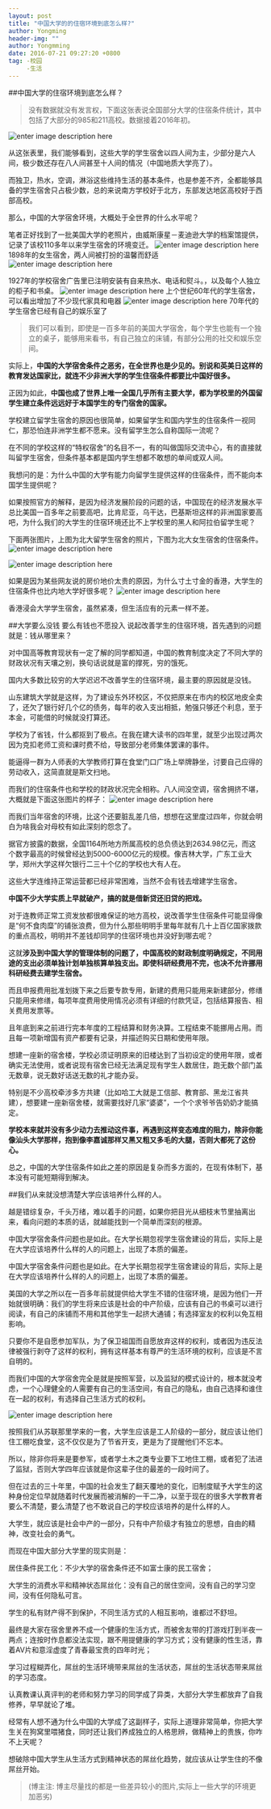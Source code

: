 ```yaml
---
layout: post
title: "中国大学的的住宿环境到底怎么样?"
author: Yongming
header-img: ""
author: Yongmming
date: 2016-07-21 09:27:20 +0800
tag: -校园
     -生活
---
```

##中国大学的住宿环境到底怎么样？

>没有数据就没有发言权，下面这张表说全国部分大学的住宿条件统计，其中包括了大部分的985和211高校。数据接着2016年初。

![enter image description here](http://imgsrc.baidu.com/forum/w%3D580%3Bcp%3Dtieba%2C10%2C788%3Bap%3D%B8%DF%BF%BC%B0%C9%2C90%2C796/sign=a117fa504210b912bfc1f6f6f3c69f73/bacc3bc79f3df8dcbd06327ac811728b47102821.jpg)

从这张表里，我们能够看到，这些大学的学生宿舍以四人间为主，少部分是六人间，极少数还存在八人间甚至十人间的情况（中国地质大学亮了）。
 
而独卫，热水，空调，淋浴这些维持生活的基本条件，也是参差不齐，全都能够具备的学生宿舍只占极少数，总的来说南方学校好于北方，东部发达地区高校好于西部高校。
 
那么，中国的大学宿舍环境，大概处于全世界的什么水平呢？
 
笔者正好找到了一批美国大学的老照片，由威斯康星－麦迪逊大学的档案馆提供，记录了该校110多年以来学生宿舍的环境变迁。
![enter image description here](http://i2.sinaimg.cn/edu/cr/2015/0629/941499055.jpg)
 1898年的女生宿舍，两人间被打扮的温馨而舒适
![enter image description here](http://i0.sinaimg.cn/edu/cr/2015/0629/1577428387.jpg)

1927年的学校宿舍广告里已注明安装有自来热水、电话和熨斗。，以及每个人独立的柜子和书桌。
![enter image description here](http://sucimg.itc.cn/sblog/o425dc7c39c5630d86ed7d902e959d25a)
上个世纪60年代的学生宿舍，可以看出增加了不少现代家具和电器
![enter image description here](http://sucimg.itc.cn/sblog/obe1d5f914e62b43b7a14e482c32c171e)
70年代的学生宿舍已经有自己的娱乐室了

>我们可以看到，即使是一百多年前的美国大学宿舍，每个学生也能有一个独立的桌子，能够用来看书，有自己独立的床铺，有部分公用的社交和娱乐空间。

实际上，**中国的大学宿舍条件之恶劣，在全世界也是少见的。别说和英美日这样的教育发达国家比，就连不少非洲大学的学生住宿条件都要比中国好很多。**
 
正因为如此，**中国也成了世界上唯一全国几乎所有主要大学，都为学校里的外国留学生建立条件远远好于本国学生的专门宿舍的国家。**

学校建立留学生宿舍的原因也很简单，如果留学生和国内学生的住宿条件一视同仁，那恐怕连非洲学生都不愿来。没有留学生怎么自称国际一流呢？
 
 在不同的学校这样的“特权宿舍”的名目不一，有的叫做国际交流中心，有的直接就叫留学生宿舍，但条件基本都是国内学生想都不敢想的单间或双人间。

我想问的是：为什么中国的大学有能力向留学生提供这样的住宿条件，而不能向本国学生提供呢？
 
如果按照官方的解释，是因为经济发展阶段的问题的话，中国现在的经济发展水平总比美国一百多年之前要高吧，比肯尼亚，乌干达，巴基斯坦这样的非洲国家要高吧，为什么我们的大学生的住宿环境还比不上学校里的黑人和阿拉伯留学生呢？
 
下面两张图片，上图为北大留学生宿舍的照片，下图为北大女生宿舍的住宿条件。
![enter image description here](http://gb.cri.cn/mmsource/images/2011/08/20/a4be31c15a12415f90dc3f7dc7e47d99.jpg)

![enter image description here](http://jjc.bjfu.edu.cn/images/content/2007/20071225142145196413.jpg)

如果是因为某些网友说的房价地价太贵的原因，为什么寸土寸金的香港，大学生的住宿条件也比内地大学好很多呢？
![enter image description here](http://shi.3hk.cn/upload/2/20121016/63161350372243.jpg)

香港浸会大学学生宿舍，虽然紧凑，但生活应有的元素一样不差。


##大学要么没钱 要么有钱也不愿投入
说起改善学生的住宿环境，首先遇到的问题就是：钱从哪里来？
 
对中国高等教育现状有一定了解的同学都知道，中国的教育制度决定了不同大学的财政状况有天壤之别，换句话说就是富的撑死，穷的饿死。
 
国内大多数比较穷的大学迟迟不改善学生的住宿环境，最主要的原因就是没钱。
 
山东建筑大学就是这样，为了建设东外环校区，不仅把原来在市内的校区地皮全卖了，还欠了银行好几个亿的债务，每年的收入支出相抵，勉强只够还个利息，至于本金，可能借的时候就没打算还。
 
学校为了省钱，什么都抠到了极点。在我在建大读书的四年里，就至少出现过两次因为克扣老师工资和课时费不给，导致部分老师集体罢课的事件。
 
能逼得一群为人师表的大学教师打算在食堂门口广场上举牌静坐，讨要自己应得的劳动收入，这简直就是斯文扫地。
 
而我们的住宿条件也和学校的财政状况完全相称。八人间没空调，宿舍拥挤不堪，大概就是下面这张图片的样子：
![enter image description here](http://n.sinaimg.cn/transform/20151024/PqJM-fxkaiqx4234662.jpg)

而我们当年宿舍的环境，比这个还要脏乱差几倍，想想在这里度过四年，你就会明白为啥我会对母校有如此深刻的怨念了。
 
据官方披露的数据，全国1164所地方所属高校的总负债达到2634.98亿元，而这个数字最高的时候曾经达到5000-6000亿元的规模。像吉林大学，广东工业大学，郑州大学这样欠银行二三十个亿的学校也大有人在。

这些大学连维持正常运营都已经非常困难，当然不会有钱去增建学生宿舍。


**中国不少大学实质上早就破产，搞的就是借新贷还旧贷的把戏。**

对于连教师正常工资发放都很难保证的地方高校，说改善学生住宿条件可能显得像是“何不食肉糜”的铺张浪费，但为什么那些明明手里每年就有几十上百亿国家拨款的重点高校，明明并不差钱却同学的住宿环境也并没好到哪去呢？

这就**涉及到中国大学的管理体制的问题了，中国高校的财政制度明确规定，不同用途的支出必须单独计划单独核算单独支出。即使科研经费用不完，也决不允许挪用科研经费去建学生宿舍。**

而且申报费用批准划拨下来之后要专款专用，新建的费用只能用来新建部分，修缮只能用来修缮，每项年度费用使用情况必须有详细的付款凭证，包括结算报告、相关费用发票等。
 
且年底到来之前进行完本年度的工程结算和财务决算。工程结束不能挪用占用。而且每一项新增国有资产都要有记录，并描述购买日期和使用年限。

想建一座新的宿舍楼，学校必须证明原来的旧楼达到了当初设定的使用年限，或者确实无法使用，或者说现有宿舍已经无法满足现有学生人数居住，跑无数个部门盖无数章，说无数好话送无数的礼才能办妥。
 
特别是不少高校牵涉多方共建（比如哈工大就是工信部、教育部、黑龙江省共建），想要建一座新宿舍楼，就需要找好几家“婆婆”，一个个求爷爷告奶奶才能搞定。

**学校本来就并没有多少动力去推动这件事，再遇到这样变态难度的阻力，除非你能像汕头大学那样，抱到像李嘉诚那样又黑又粗又多毛的大腿，否则大都死了这份心。**

总之，中国的大学住宿条件如此之差的原因是复杂而多方面的，在现有体制下，基本没有可能短期得到解决。

##我们从来就没想清楚大学应该培养什么样的人。

越是错综复杂，千头万绪，难以着手的问题，如果你把目光从细枝末节里抽离出来，看向问题的本质的话，就越能找到一个简单而深刻的根源。

中国大学宿舍条件问题也是如此。在大学长期忽视学生宿舍建设的背后，实际上是在大学应该培养什么样的人的问题上，出现了本质的偏差。

中国大学宿舍条件问题也是如此。在大学长期忽视学生宿舍建设的背后，实际上是在大学应该培养什么样的人的问题上，出现了本质的偏差。
 
美国的大学之所以在一百多年前就提供给大学生不错的住宿环境，是因为他们一开始就很明确：我们的学生将来应该是社会的中产阶级，应该有自己的书桌可以进行阅读，有自己的床铺而不用和其他学生一起挤大通铺；有选择室友的权利以免互相影响。
 
只要你不是自愿参加军队，为了保卫祖国而自愿放弃这样的权利，或者因为违反法律被强行剥夺了这样的权利，拥有这样基本有尊严的生活环境的权利，应该是不言自明的。

而我们中国的大学宿舍完全是就是按照军营，以及监狱的模式设计的，根本就没考虑，一个心理健全的人需要有自己的生活空间，有自己的隐私，由自己选择和谁住在一起的权利，有选择自己生活方式的权利。

![enter image description here](http://www.jxzyw.com/picture2015/201603/03071AEFC182649AF911.jpg)

按照我们从苏联那里学来的一套，大学生应该是工人阶级的一部分，就应该让他们住工棚吃食堂，这不仅仅是为了节省开支，更是为了提醒他们不忘本。

所以，除非你将来是要参军，或者学土木之类专业要下工地住工棚，或者犯了法进了监狱，否则大学四年应该就是你这辈子住的最差的一段时间了。

但在过去的三十年里，中国的社会发生了翻天覆地的变化，旧制度赋予大学生的这种身份定位早就随着时代发展而被消解的一干二净，以至于现在的很多大学教育者要么不清楚，要么清楚了也不敢说自己的学校应该培养的是什么样的人。

大学生，就应该是社会中产的一部分，只有中产阶级才有独立的思想，自由的精神，改变社会的勇气。

而现在中国大部分大学里的现实则是：
 
居住条件民工化：不少大学的宿舍条件还不如富士康的民工宿舍；
 
大学生的消费水平和精神状态屌丝化：没有自己的居住空间，没有自己的学习空间，没有任何隐私可言。
 
学生的私有财产得不到保护，不同生活方式的人相互影响，谁都过不舒坦。
 
最终是大家在宿舍里养不成一个健康的生活方式，而被舍友带的打游戏打到半夜一两点；连按时作息都没法实现，跟不用提健康的学习方式；没有健康的性生活，靠着AV片和意淫虚度了青春最宝贵的四年时光；

学习过程糊弄化，屌丝的生活环境带来屌丝的生活状态，屌丝的生活状态带来屌丝的学习态度。
 
认真教课认真评判的老师和努力学习的同学成了异类，大部分大学生都放弃了自我修养，早早就论了堆。
 
经常有人想不通为什么中国的大学成了这副样子，实际上道理非常简单，你把大学生关在狗窝里喂猪食，同时还让我们养成独立的人格思辨，做精神上的贵族，你咋不上天呢？
 
想破除中国大学生从生活方式到精神状态的屌丝化趋势，就应该从让学生住的不像屌丝开始。

> (博主注: 博主尽量找的都是一些差异较小的图片,实际上一些大学的环境更加恶劣)